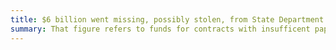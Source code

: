 ```yaml
---
title: $6 billion went missing, possibly stolen, from State Department
summary: That figure refers to funds for contracts with insufficent paperwork.
---
```


